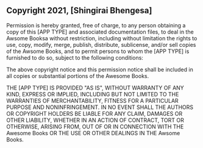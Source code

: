 ## Copyright 2021, [Shingirai Bhengesa]

Permission is hereby granted, free of charge, to any person obtaining a copy of this [APP TYPE] and associated documentation files, to deal in the Awsome Booksa without restriction, including without limitation the rights to use, copy, modify, merge, publish, distribute, sublicense, and/or sell copies of the Awsome Books, and to permit persons to whom the [APP TYPE] is furnished to do so, subject to the following conditions:

The above copyright notice and this permission notice shall be included in all copies or substantial portions of the Awesome Books.

THE [APP TYPE] IS PROVIDED "AS IS", WITHOUT WARRANTY OF ANY KIND, EXPRESS OR IMPLIED, INCLUDING BUT NOT LIMITED TO THE WARRANTIES OF MERCHANTABILITY, FITNESS FOR A PARTICULAR PURPOSE AND NONINFRINGEMENT. IN NO EVENT SHALL THE AUTHORS OR COPYRIGHT HOLDERS BE LIABLE FOR ANY CLAIM, DAMAGES OR OTHER LIABILITY, WHETHER IN AN ACTION OF CONTRACT, TORT OR OTHERWISE, ARISING FROM, OUT OF OR IN CONNECTION WITH THE Awesome Books OR THE USE OR OTHER DEALINGS IN THE Awsome Books.
